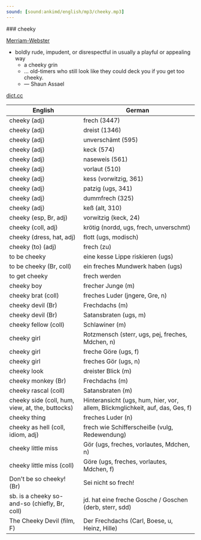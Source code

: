 ```yaml
---
sound: [sound:ankimd/english/mp3/cheeky.mp3]
---
```


\### cheeky

[Merriam-Webster](https://www.merriam-webster.com/dictionary/cheeky)

- boldly rude, impudent, or disrespectful in usually a playful or appealing way
    - a cheeky grin
    - … old-timers who still look like they could deck you if you get too cheeky.
    - — Shaun Assael

[dict.cc](https://www.dict.cc/cheeky)

| English        | German       |
| -------------- | ------------ |
| cheeky (adj) | frech (3447) |
| cheeky (adj) | dreist (1346) |
| cheeky (adj) | unverschämt (595) |
| cheeky (adj) | keck (574) |
| cheeky (adj) | naseweis (561) |
| cheeky (adj) | vorlaut (510) |
| cheeky (adj) | kess (vorwitzig, 361) |
| cheeky (adj) | patzig (ugs, 341) |
| cheeky (adj) | dummfrech (325) |
| cheeky (adj) | keß (alt, 310) |
| cheeky (esp, Br, adj) | vorwitzig (keck, 24) |
| cheeky (coll, adj) | krötig (nordd, ugs, frech, unverschmt) |
| cheeky (dress, hat, adj) | flott (ugs, modisch) |
| cheeky (to) (adj) | frech (zu) |
| to be cheeky | eine kesse Lippe riskieren (ugs) |
| to be cheeky (Br, coll) | ein freches Mundwerk haben (ugs) |
| to get cheeky | frech werden |
| cheeky boy | frecher Junge (m) |
| cheeky brat (coll) | freches Luder (jngere, Gre, n) |
| cheeky devil (Br) | Frechdachs (m) |
| cheeky devil (Br) | Satansbraten (ugs, m) |
| cheeky fellow (coll) | Schlawiner (m) |
| cheeky girl | Rotzmensch (sterr, ugs, pej, freches, Mdchen, n) |
| cheeky girl | freche Göre (ugs, f) |
| cheeky girl | freches Gör (ugs, n) |
| cheeky look | dreister Blick (m) |
| cheeky monkey (Br) | Frechdachs (m) |
| cheeky rascal (coll) | Satansbraten (m) |
| cheeky side (coll, hum, view, at, the, buttocks) | Hinteransicht (ugs, hum, hier, vor, allem, Blickmglichkeit, auf, das, Ges, f) |
| cheeky thing | freches Luder (n) |
| cheeky as hell (coll, idiom, adj) | frech wie Schifferscheiße (vulg, Redewendung) |
| cheeky little miss | Gör (ugs, freches, vorlautes, Mdchen, n) |
| cheeky little miss (coll) | Göre (ugs, freches, vorlautes, Mdchen, f) |
| Don't be so cheeky! (Br) | Sei nicht so frech! |
| sb. is a cheeky so-and-so (chiefly, Br, coll) | jd. hat eine freche Gosche / Goschen (derb, sterr, sdd) |
| The Cheeky Devil (film, F) | Der Frechdachs (Carl, Boese, u, Heinz, Hille) |
